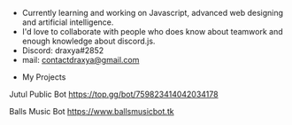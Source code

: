 + Currently learning and working on Javascript, advanced web designing and artificial intelligence.
+ I'd love to collaborate with people who does know about teamwork and enough knowledge about discord.js.
+ Discord: draxya#2852
+ mail: contactdraxya@gmail.com

- My Projects

Jutul Public Bot
https://top.gg/bot/759823414042034178

Balls Music Bot
https://www.ballsmusicbot.tk
<!---
draxya/draxya is a ✨ special ✨ repository because its `README.md` (this file) appears on your GitHub profile.
You can click the Preview link to take a look at your changes.
--->
